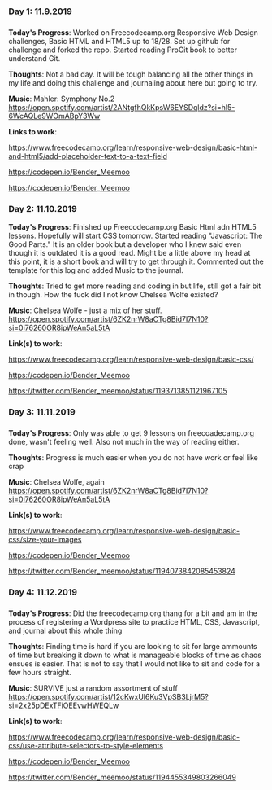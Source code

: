 <!--- # 100 Days Of Code - Log

### Day 0: 
##### 

**Today's Progress**: 

**Thoughts**:

**Music**:

**Link(s) to work**: 
--->

### Day 1: 11.9.2019
#####
**Today's Progress**: 
Worked on Freecodecamp.org Responsive Web Design challenges, Basic HTML and HTML5 up to 18/28. 
Set up github for challenge and forked the repo. Started reading ProGit book to better understand Git. 

**Thoughts**: 
Not a bad day. It will be tough balancing all the other things in my life and doing this challenge and journaling about here but going to try.

**Music**: Mahler: Symphony No.2 https://open.spotify.com/artist/2ANtgfhQkKpsW6EYSDqldz?si=hl5-6WcAQLe9WOmABpY3Ww

**Links to work**:

https://www.freecodecamp.org/learn/responsive-web-design/basic-html-and-html5/add-placeholder-text-to-a-text-field

https://codepen.io/Bender_Meemoo

https://codepen.io/Bender_Meemoo

### Day 2: 11.10.2019

**Today's Progress**:
Finished up Freecodecamp.org Basic Html adn HTML5 lessons. Hopefully will start CSS tomorrow. Started reading "Javascript: The Good Parts." It is an older book but a developer who I knew said even though it is outdated it is a good read. Might be a little above my head at this point, it is a short book and will try to get through it. Commented out the template for this log and added Music to the journal.

**Thoughts**:
Tried to get more reading and coding in but life, still got a fair bit in though. How the fuck did I not know Chelsea Wolfe existed?

**Music**:
Chelsea Wolfe - just a mix of her stuff. https://open.spotify.com/artist/6ZK2nrW8aCTg8Bid7I7N10?si=0i76260OR8ipWeAn5aL5tA

**Link(s) to work**:

https://www.freecodecamp.org/learn/responsive-web-design/basic-css/

https://codepen.io/Bender_Meemoo

https://twitter.com/Bender_meemoo/status/1193713851121967105

### Day 3: 11.11.2019
##### 

**Today's Progress**: 
Only was able to get 9 lessons on freecoadecamp.org done, wasn't feeling well. Also not much in the way of reading either.

**Thoughts**:
Progress is much easier when you do not have work or feel like crap

**Music**: Chelsea Wolfe, again https://open.spotify.com/artist/6ZK2nrW8aCTg8Bid7I7N10?si=0i76260OR8ipWeAn5aL5tA

**Link(s) to work**:

https://www.freecodecamp.org/learn/responsive-web-design/basic-css/size-your-images

https://codepen.io/Bender_Meemoo

https://twitter.com/Bender_meemoo/status/1194073842085453824

### Day 4: 11.12.2019
##### 

**Today's Progress**: 
Did the freecodecamp.org thang for a bit and am in the process of registering a Wordpress site to practice HTML, CSS, Javascript, and journal about this whole thing

**Thoughts**:
Finding time is hard if you are looking to sit for large ammounts of time but breaking it down to what is manageable blocks of time as chaos ensues is easier. That is not to say that I would not like to sit and code for a few hours straight.

**Music**: SURVIVE just a random assortment of stuff https://open.spotify.com/artist/12cKwxUl6Ku3VpSB3LjrM5?si=2x25pDExTFiOEEvwHWEQLw

**Link(s) to work**: 

https://www.freecodecamp.org/learn/responsive-web-design/basic-css/use-attribute-selectors-to-style-elements

https://codepen.io/Bender_Meemoo

https://twitter.com/Bender_meemoo/status/1194455349803266049
